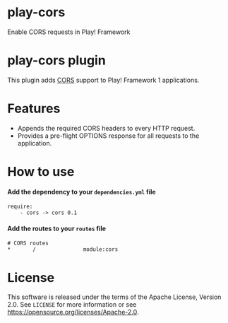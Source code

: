 # play-cors
Enable CORS requests in Play! Framework

# play-cors plugin

This plugin adds [CORS](http://en.wikipedia.org/wiki/Cross-origin_resource_sharing) support to Play! Framework 1 applications.

# Features

* Appends the required CORS headers to every HTTP request.
* Provides a pre-flight OPTIONS response for all requests to the application.

# How to use

####  Add the dependency to your `dependencies.yml` file

```
require:
    - cors -> cors 0.1
```
####  Add the routes to your `routes` file

```
# CORS routes
*       /               module:cors
```

# License

This software is released under the terms of the Apache License, Version 2.0. See `LICENSE` for more
information or see <https://opensource.org/licenses/Apache-2.0>.
